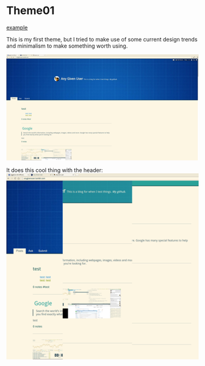 Theme01
=======
[example](http://anygivenuser.tumblr.com/)


This is my first theme, but I tried to make use of some current design trends
and minimalism to make something worth using.

![theme01-2.png](https://raw.githubusercontent.com/asonix/tumblr-themes/master/theme01/theme01-2.png)

It does this cool thing with the header:
![theme01-1.png](https://raw.githubusercontent.com/asonix/tumblr-themes/master/theme01/theme01-1.png)
